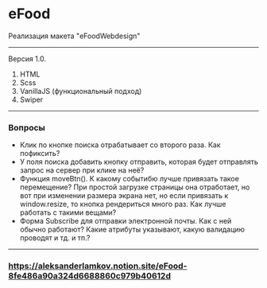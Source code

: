 # eFood

Реализация макета "eFoodWebdesign"

---

Версия 1.0.

1. HTML
2. Scss
3. VanillaJS (функциональный подход)
4. Swiper

---

### **Вопросы**

- Клик по кнопке поиска отрабатывает со второго раза. Как пофиксить?
- У поля поиска добавить кнопку отправить, которая будет отправлять запрос на сервер при клике на неё?
- Функция moveBtn(). К какому событибю лучше привязать такое перемещение? При простой загрузке страницы она отработает, но вот при изменении размера экрана нет, но если привязать к window.resize, то кнопка рендериться много раз. Как лучше работать с такими вещами?
- Форма Subscribe для отправки электронной почты. Как с ней обычно работают? Какие атрибуты указывают, какую валидацию проводят и тд. и тп.?

--- 

### https://aleksanderlamkov.notion.site/eFood-8fe486a90a324d6688860c979b40612d